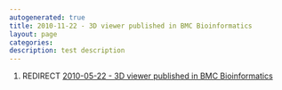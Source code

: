 ```yaml
---
autogenerated: true
title: 2010-11-22 - 3D viewer published in BMC Bioinformatics
layout: page
categories: 
description: test description
---
```


1.  REDIRECT [2010-05-22 - 3D viewer published in BMC Bioinformatics](2010-05-22_-_3D_viewer_published_in_BMC_Bioinformatics)
